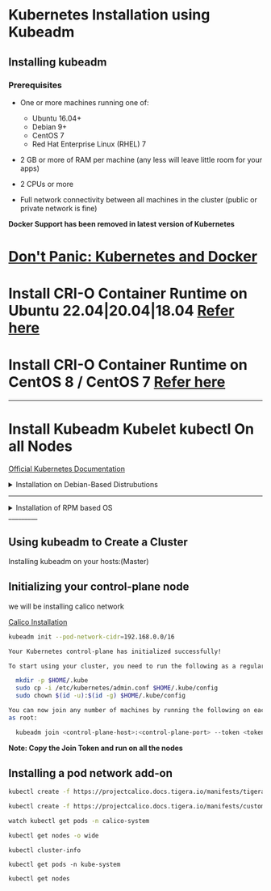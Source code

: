 # Kubernetes Installation using Kubeadm

## Installing kubeadm

### Prerequisites

- One or more machines running one of:
  - Ubuntu 16.04+
  - Debian 9+
  - CentOS 7
  - Red Hat Enterprise Linux (RHEL) 7

- 2 GB or more of RAM per machine (any less will leave little room for your apps)
- 2 CPUs or more
- Full network connectivity between all machines in the cluster (public or private network is fine)

**Docker Support has been removed in latest version of Kubernetes**

# [Don't Panic: Kubernetes and Docker](https://kubernetes.io/blog/2020/12/02/dont-panic-kubernetes-and-docker/)

# Install CRI-O Container Runtime on Ubuntu 22.04|20.04|18.04 [Refer here](https://computingforgeeks.com/install-cri-o-container-runtime-on-ubuntu-linux/)

# Install CRI-O Container Runtime on CentOS 8 / CentOS 7 [Refer here](https://computingforgeeks.com/install-cri-o-container-runtime-on-centos-linux/)

_________

# Install Kubeadm Kubelet kubectl On all Nodes

[Official Kubernetes Documentation](https://kubernetes.io/docs/setup/production-environment/tools/kubeadm/install-kubeadm/)


<details>
 <summary>Installation on Debian-Based Distrubutions</summary>
 <br>
Update the apt package index and install packages needed to use the Kubernetes apt repository:

```text
sudo apt-get update
sudo apt-get install -y apt-transport-https ca-certificates curl
```
Download the Google Cloud public signing key:
```
sudo curl -fsSLo /usr/share/keyrings/kubernetes-archive-keyring.gpg https://packages.cloud.google.com/apt/doc/apt-key.gpg
```
Add the Kubernetes apt repository:
```
echo "deb [signed-by=/usr/share/keyrings/kubernetes-archive-keyring.gpg] https://apt.kubernetes.io/ kubernetes-xenial main" | sudo tee /etc/apt/sources.list.d/kubernetes.list
```
Update apt package index, install kubelet, kubeadm and kubectl, and pin their version:
```
sudo apt-get update
# For Specific Version use below commands
apt list -a kubeadm
apt install -y kubeadm=1.22.11-00 kubelet=1.22.11-00 kubectl=1.22.11-00
# for latest version use below commands

sudo apt-get install -y kubelet kubeadm kubectl
sudo apt-mark hold kubelet kubeadm kubectl
```

# Forwarding IPv4 and letting iptables see bridged traffic 
```
cat <<EOF | sudo tee /etc/modules-load.d/k8s.conf
overlay
br_netfilter
EOF

sudo modprobe overlay
sudo modprobe br_netfilter

# sysctl params required by setup, params persist across reboots
cat <<EOF | sudo tee /etc/sysctl.d/k8s.conf
net.bridge.bridge-nf-call-iptables  = 1
net.bridge.bridge-nf-call-ip6tables = 1
net.ipv4.ip_forward                 = 1
EOF

# Apply sysctl params without reboot
sudo sysctl --system
```
</details>

_________

<details>
<summary>Installation of RPM based OS</summary>
<br>
Configuring Kubernetes cluster with kubeadm:

## Configure Repository for Kubeadm

```sh
cat <<EOF > /etc/yum.repos.d/kubernetes.repo
[kubernetes]
name=Kubernetes
baseurl=https://packages.cloud.google.com/yum/repos/kubernetes-el7-x86_64
enabled=1
gpgcheck=1
repo_gpgcheck=1
gpgkey=https://packages.cloud.google.com/yum/doc/yum-key.gpg https://packages.cloud.google.com/yum/doc/rpm-package-key.gpg
EOF

# Set SELinux in permissive mode (effectively disabling it)
setenforce 0

# If you want to install specific version of kubernetes 

yum list -a kubeadm

yum install -y kubeadm=1.22.11-00 kubelet=1.22.11-00 kubectl=1.22.11-00

yum install -y kubelet kubeadm kubectl --disableexcludes=kubernetes
systemctl enable --now kubelet

Some users on RHEL/CentOS 7 have reported issues with traffic being routed incorrectly due to iptables being bypassed. You should ensure net.bridge.bridge-nf-call-iptables is set to 1 in your sysctl config, e.g

cat <<EOF >  /etc/sysctl.d/k8s.conf
net.bridge.bridge-nf-call-ip6tables = 1
net.bridge.bridge-nf-call-iptables = 1
EOF

sysctl --system
```
</details>
_________

## Using kubeadm to Create a Cluster

Installing kubeadm on your hosts:(Master)

## Initializing your control-plane node

we will be installing calico network

[Calico Installation](https://projectcalico.docs.tigera.io/getting-started/kubernetes/quickstart)

```sh
kubeadm init --pod-network-cidr=192.168.0.0/16

Your Kubernetes control-plane has initialized successfully!

To start using your cluster, you need to run the following as a regular user:

  mkdir -p $HOME/.kube
  sudo cp -i /etc/kubernetes/admin.conf $HOME/.kube/config
  sudo chown $(id -u):$(id -g) $HOME/.kube/config

You can now join any number of machines by running the following on each node
as root:

  kubeadm join <control-plane-host>:<control-plane-port> --token <token> --discovery-token-ca-cert-hash sha256:<hash>

```

**Note: Copy the Join Token and run on all the nodes**

## Installing a pod network add-on

```sh
kubectl create -f https://projectcalico.docs.tigera.io/manifests/tigera-operator.yaml

kubectl create -f https://projectcalico.docs.tigera.io/manifests/custom-resources.yaml

watch kubectl get pods -n calico-system

kubectl get nodes -o wide

```

```kubectl cluster-info```

```kubectl get pods -n kube-system```

```kubectl get nodes```
